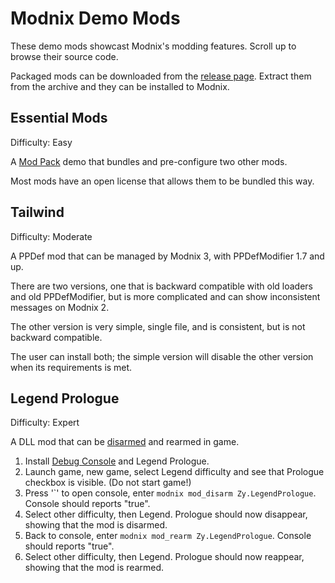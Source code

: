 # Modnix Demo Mods

These demo mods showcast Modnix's modding features.
Scroll up to browse their source code.

Packaged mods can be downloaded from the [release page](https://github.com/Sheep-y/Modnix/releases/).
Extract them from the archive and they can be installed to Modnix.

## Essential Mods

Difficulty: Easy

A [Mod Pack](https://github.com/Sheep-y/Modnix/wiki/Mod-Types#Modnix_3_Mod_Packs) demo that bundles and pre-configure two other mods.

Most mods have an open license that allows them to be bundled this way.

## Tailwind

Difficulty: Moderate

A PPDef mod that can be managed by Modnix 3, with PPDefModifier 1.7 and up.

There are two versions, one that is backward compatible with old loaders and old PPDefModifier,
but is more complicated and can show inconsistent messages on Modnix 2.

The other version is very simple, single file, and is consistent, but is not backward compatible.

The user can install both; the simple version will disable the other version when its requirements is met.

## Legend Prologue

Difficulty: Expert

A DLL mod that can be [disarmed](https://github.com/Sheep-y/Modnix/wiki/Mod-Phases#DisarmMod) and rearmed in game.

1. Install [Debug Console](https://www.nexusmods.com/phoenixpoint/mods/44/) and Legend Prologue.
2. Launch game, new game, select Legend difficulty and see that Prologue checkbox is visible. (Do not start game!)
3. Press '\`' to open console, enter `modnix mod_disarm Zy.LegendPrologue`.  Console should reports "true".
4. Select other difficulty, then Legend.  Prologue should now disappear, showing that the mod is disarmed.
5. Back to console, enter `modnix mod_rearm Zy.LegendPrologue`.  Console should reports "true".
6. Select other difficulty, then Legend.  Prologue should now reappear, showing that the mod is rearmed.
